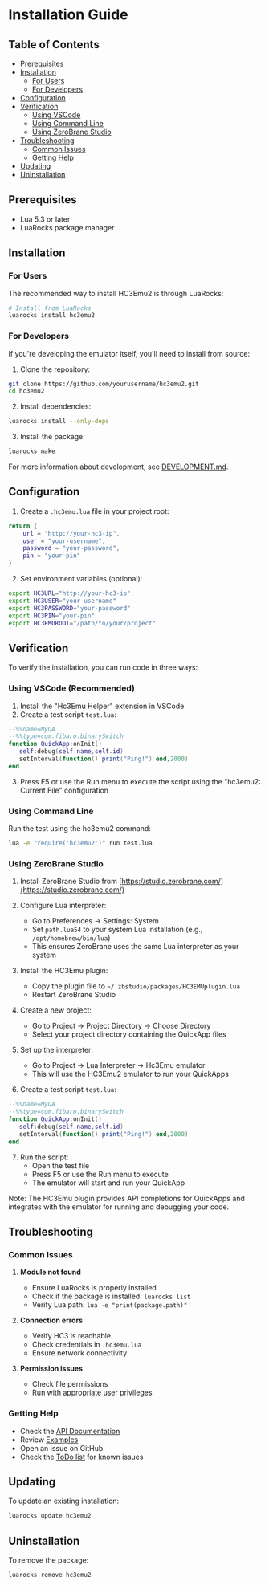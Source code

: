 # Installation Guide

## Table of Contents
- [Prerequisites](#prerequisites)
- [Installation](#installation)
  - [For Users](#for-users)
  - [For Developers](#for-developers)
- [Configuration](#configuration)
- [Verification](#verification)
  - [Using VSCode](#using-vscode-recommended)
  - [Using Command Line](#using-command-line)
  - [Using ZeroBrane Studio](#using-zerobrane-studio)
- [Troubleshooting](#troubleshooting)
  - [Common Issues](#common-issues)
  - [Getting Help](#getting-help)
- [Updating](#updating)
- [Uninstallation](#uninstallation)

## Prerequisites

- Lua 5.3 or later
- LuaRocks package manager

## Installation

### For Users

The recommended way to install HC3Emu2 is through LuaRocks:

```bash
# Install from LuaRocks
luarocks install hc3emu2
```

### For Developers

If you're developing the emulator itself, you'll need to install from source:

1. Clone the repository:
```bash
git clone https://github.com/yourusername/hc3emu2.git
cd hc3emu2
```

2. Install dependencies:
```bash
luarocks install --only-deps
```

3. Install the package:
```bash
luarocks make
```

For more information about development, see [DEVELOPMENT.md](DEVELOPMENT.md).

## Configuration

1. Create a `.hc3emu.lua` file in your project root:
```lua
return {
    url = "http://your-hc3-ip",
    user = "your-username",
    password = "your-password",
    pin = "your-pin"
}
```

2. Set environment variables (optional):
```bash
export HC3URL="http://your-hc3-ip"
export HC3USER="your-username"
export HC3PASSWORD="your-password"
export HC3PIN="your-pin"
export HC3EMUROOT="/path/to/your/project"
```

## Verification

To verify the installation, you can run code in three ways:

### Using VSCode (Recommended)

1. Install the "Hc3Emu Helper" extension in VSCode
2. Create a test script `test.lua`:
```lua
--%%name=MyQA
--%%type=com.fibaro.binarySwitch
function QuickApp:onInit()
   self:debug(self.name,self.id)
   setInterval(function() print("Ping!") end,2000)
end
```
3. Press F5 or use the Run menu to execute the script using the "hc3emu2: Current File" configuration

### Using Command Line

Run the test using the hc3emu2 command:
```bash
lua -e "require('hc3emu2')" run test.lua
```

### Using ZeroBrane Studio

1. Install ZeroBrane Studio from [https://studio.zerobrane.com/](https://studio.zerobrane.com/)

2. Configure Lua interpreter:
   - Go to Preferences → Settings: System
   - Set `path.lua54` to your system Lua installation (e.g., `/opt/homebrew/bin/lua`)
   - This ensures ZeroBrane uses the same Lua interpreter as your system

3. Install the HC3Emu plugin:
   - Copy the plugin file to `~/.zbstudio/packages/HC3EMUplugin.lua`
   - Restart ZeroBrane Studio

4. Create a new project:
   - Go to Project → Project Directory → Choose Directory
   - Select your project directory containing the QuickApp files

5. Set up the interpreter:
   - Go to Project → Lua Interpreter → Hc3Emu emulator
   - This will use the HC3Emu2 emulator to run your QuickApps

6. Create a test script `test.lua`:
```lua
--%%name=MyQA
--%%type=com.fibaro.binarySwitch
function QuickApp:onInit()
   self:debug(self.name,self.id)
   setInterval(function() print("Ping!") end,2000)
end
```

7. Run the script:
   - Open the test file
   - Press F5 or use the Run menu to execute
   - The emulator will start and run your QuickApp

Note: The HC3Emu plugin provides API completions for QuickApps and integrates with the emulator for running and debugging your code.

## Troubleshooting

### Common Issues

1. **Module not found**
   - Ensure LuaRocks is properly installed
   - Check if the package is installed: `luarocks list`
   - Verify Lua path: `lua -e "print(package.path)"`

2. **Connection errors**
   - Verify HC3 is reachable
   - Check credentials in `.hc3emu.lua`
   - Ensure network connectivity

3. **Permission issues**
   - Check file permissions
   - Run with appropriate user privileges

### Getting Help

- Check the [API Documentation](API.md)
- Review [Examples](../examples/)
- Open an issue on GitHub
- Check the [ToDo list](../ToDo.txt) for known issues

## Updating

To update an existing installation:

```bash
luarocks update hc3emu2
```

## Uninstallation

To remove the package:

```bash
luarocks remove hc3emu2
``` 